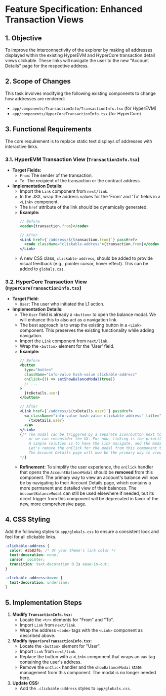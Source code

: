 # Feature Specification: Enhanced Transaction Views

## 1. Objective

To improve the interconnectivity of the explorer by making all addresses displayed within the existing HyperEVM and HyperCore transaction detail views clickable. These links will navigate the user to the new "Account Details" page for the respective address.

## 2. Scope of Changes

This task involves modifying the following existing components to change how addresses are rendered:

*   `app/components/TransactionInfo/TransactionInfo.tsx` (for HyperEVM)
*   `app/components/HyperCoreTransactionInfo.tsx` (for HyperCore)

## 3. Functional Requirements

The core requirement is to replace static text displays of addresses with interactive links.

### 3.1. HyperEVM Transaction View (`TransactionInfo.tsx`)

*   **Target Fields:**
    *   `From`: The sender of the transaction.
    *   `To`: The recipient of the transaction or the contract address.
*   **Implementation Details:**
    *   Import the `Link` component from `next/link`.
    *   In the JSX, wrap the address values for the 'From' and 'To' fields in a `<Link>` component.
    *   The `href` attribute of the link should be dynamically generated.
    *   **Example:**
        ```jsx
        // Before
        <code>{transaction.from}</code>

        // After
        <Link href={`/address/${transaction.from}`} passHref>
          <code className="clickable-address">{transaction.from}</code>
        </Link>
        ```
    *   A new CSS class, `clickable-address`, should be added to provide visual feedback (e.g., pointer cursor, hover effect). This can be added to `globals.css`.

### 3.2. HyperCore Transaction View (`HyperCoreTransactionInfo.tsx`)

*   **Target Field:**
    *   `User`: The user who initiated the L1 action.
*   **Implementation Details:**
    *   The `User` field is already a `<button>` to open the balance modal. We will enhance this to also act as a navigation link.
    *   The best approach is to wrap the existing button in a `<Link>` component. This preserves the existing functionality while adding navigation.
    *   Import the `Link` component from `next/link`.
    *   Wrap the `<button>` element for the 'User' field.
    *   **Example:**
        ```jsx
        // Before
        <button
          type="button"
          className="info-value hash-value clickable-address"
          onClick={() => setShowBalanceModal(true)}
          // ...
        >
          {txDetails.user}
        </button>

        // After
        <Link href={`/address/${txDetails.user}`} passHref>
          <a className="info-value hash-value clickable-address" title="View account details">
            {txDetails.user}
          </a>
        </Link>
        {/* The modal can be triggered by a separate icon/button next to the address if needed,
            or we can reconsider the UX. For now, linking is the priority.
            A simple solution is to have the link navigate, and the modal can be accessed from the account page.
            Let's remove the onClick for the modal from this component to simplify.
            The Account Details page will now be the primary way to view balances.
        */}
        ```
    *   **Refinement:** To simplify the user experience, the `onClick` handler that opens the `AccountBalanceModal` should be **removed** from this component. The primary way to view an account's balance will now be by navigating to their Account Details page, which contains a more permanent and detailed view of their balances. The `AccountBalanceModal` can still be used elsewhere if needed, but its direct trigger from this component will be deprecated in favor of the new, more comprehensive page.

## 4. CSS Styling

Add the following styles to `app/globals.css` to ensure a consistent look and feel for all clickable links.

```css
.clickable-address {
  color: #3b82f6; /* Or your theme's link color */
  text-decoration: none;
  cursor: pointer;
  transition: text-decoration 0.2s ease-in-out;
}

.clickable-address:hover {
  text-decoration: underline;
}
```

## 5. Implementation Steps

1.  **Modify `TransactionInfo.tsx`:**
    *   Locate the `<tr>` elements for "From" and "To".
    *   Import `Link` from `next/link`.
    *   Wrap the address `<code>` tags with the `<Link>` component as described above.
2.  **Modify `HyperCoreTransactionInfo.tsx`:**
    *   Locate the `<button>` element for "User".
    *   Import `Link` from `next/link`.
    *   Replace the button with a `<Link>` component that wraps an `<a>` tag containing the user's address.
    *   Remove the `onClick` handler and the `showBalanceModal` state management from this component. The modal is no longer needed here.
3.  **Update CSS:**
    *   Add the `.clickable-address` styles to `app/globals.css`.
